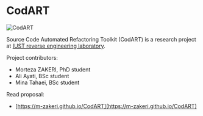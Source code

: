 # CodART

![CodART](docs/figs/logo.png)


Source Code Automated Refactoring Toolkit (CodART) is a research project at [IUST reverse engineering laboratory](http://reverse.iust.ac.ir/).
 
Project contributors: 

* Morteza ZAKERI, PhD student
* Ali Ayati, BSc student 
* Mina Tahaei, BSc student 


Read proposal:

 * [https://m-zakeri.github.io/CodART](https://m-zakeri.github.io/CodART)


